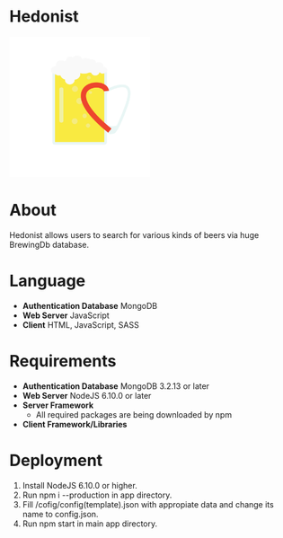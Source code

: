# Hedonist
<img src="https://github.com/michaelKurowski/hedonist/blob/master/hedonist.png" width="250">

# About
Hedonist allows users to search for various kinds of beers via huge BrewingDb database.
# Language
 - **Authentication Database** MongoDB
 - **Web Server** JavaScript
 - **Client** HTML, JavaScript, SASS
# Requirements
 - **Authentication Database**
MongoDB 3.2.13 or later
 - **Web Server**
NodeJS 6.10.0 or later
 - **Server Framework**
	- All required packages are being downloaded by npm
 - **Client Framework/Libraries** 

# Deployment

1. Install NodeJS 6.10.0 or higher.
2. Run npm i --production in app directory.
3. Fill /cofig/config(template).json with appropiate data and change its name to config.json.
4. Run npm start in main app directory.
